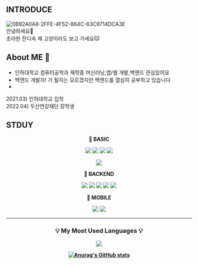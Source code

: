 <!-- ![header](https://capsule-render.vercel.app/api?type=waving&color=auto&height=300&section=header&text=welcome&fontSize=90&animation=fadeIn&fontAlignY=38&desc=Seoki's%20GitHub&descAlignY=51&descAlign=62)
   -->

## __INTRODUCE__
![0B92A0A8-2FFE-4F52-864C-63C9714DCA3E](https://user-images.githubusercontent.com/96401839/227738776-ae2cc615-def0-426f-92e3-3bd6f69b5b89.JPG)<br>
안녕하세요👐<br>
초라한 잔디속 제 고양이라도 보고 가세요🐱<br>
  
## __About ME 🎯__ 
* 인하대학교 컴퓨터공학과 재학중 머신러닝,앱/웹 개발,백엔드 관심있어요
* 백엔드 개발자! 가 될지는 모르겠지만 백엔드를 열심히 공부하고 있습니다
*
 2021.03) 인하대학교 입학<br>
 2022.04) 두산연강재단 장학생<br>


</p>

## __STDUY__

<div align ="center">
  <p>
  <p><b> 🐣 BASIC</p>
  <img src="https://img.shields.io/badge/C-A8B9CC?style=for-the-badge&logo=C&logoColor=white">
  <img src="https://img.shields.io/badge/Linux-FCC624?style=for-the-badge&logo=Linux&logoColor=white">
  <img src="https://img.shields.io/badge/C++-00599C?style=for-the-badge&logo=C&logoColor=white">
  <img src="https://img.shields.io/badge/Python-3776AB?style=for-the-badge&logo=Python&logoColor=white">
  <p>
  <img src="https://img.shields.io/badge/GNU Bash-4EAA25?style=for-the-badge&logo=GNU Bash&logoColor=white">

  
<div align ="center">
  <p>🐯 BACKEND</p>
  <img src="https://img.shields.io/badge/Node.js-339933?style=for-the-badge&logo=Node.js&logoColor=white">
  <img src="https://img.shields.io/badge/MySQL-4479A1?style=for-the-badge&logo=MySQL&logoColor=white">  
  <img src="https://img.shields.io/badge/javascript-F7DF1E?style=for-the-badge&logo=javascript&logoColor=black">
  <img src="https://img.shields.io/badge/npm-CB3837?style=for-the-badge&logo=npm&logoColor=white">
  <img src="https://img.shields.io/badge/express-000000?style=for-the-badge&logo=express&logoColor=white">

        
<div align="center">
  <p>📱 MOBILE</p>
  <img src="https://img.shields.io/badge/Flutter-02569B?style=for-the-badge&logo=Flutter&logoColor=white">  
  <img src="https://img.shields.io/badge/Dart-0175C2?style=for-the-badge&logo=Dart&logoColor=white">
  
  
  
  <hr>
<h3 align="center">
  💡 My Most Used Languages 💡
</h3>

<div aling="center">
  <a href="https://github.com/seoki180">
    <img align="center" src="https://github-readme-stats.vercel.app/api/top-langs/?username=seoki180&layout=compact&show_icons=true&show_owner=true&hide_title=false&theme=node" />
  </a>

  [![Anurag's GitHub stats](https://github-readme-stats.vercel.app/api?username=seoki180)](https://github.com/seoki180/github-readme-stats)




